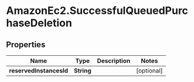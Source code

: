 # AmazonEc2.SuccessfulQueuedPurchaseDeletion

## Properties

Name | Type | Description | Notes
------------ | ------------- | ------------- | -------------
**reservedInstancesId** | **String** |  | [optional] 


